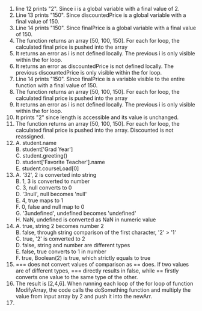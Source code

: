1. line 12 prints "2". Since i is a global variable with a final value of 2.
2. Line 13 prints "150". Since discountedPrice is a global variable with a final value of 150.
3. Line 14 prints "150". Since finalPrice is a global variable with a final value of 150.
4. The function returns an array [50, 100, 150]. For each for loop, the calculated final price is pushed into the array
5. It returns an error as i is not defined locally. The previous i is only visible within the for loop.
6. It returns an error as discountedPrice is not defined locally. The previous discountedPrice is only visible within the for loop.
7.  Line 14 prints "150". Since finalPrice is a variable visible to the entire function with a final value of 150.
8.  The function returns an array [50, 100, 150]. For each for loop, the calculated final price is pushed into the array
9.  It returns an error as i is not defined locally. The previous i is only visible within the for loop.
10.  It prints "2" since length is accessible and its value is unchanged.
11.  The function returns an array [50, 100, 150]. For each for loop, the calculated final price is pushed into the array. Discounted is not reassigned.
12.  A. student.name\
B. student['Grad Year']\
C. student.greeting()\
D. student['Favorite Teacher'].name\
E. student.courseLoad[0]
13. A. '32', 2 is converted into string\
B. 1, 3 is converted to number\
C. 3, null converts to 0\
D. '3null', null becomes 'null'\
E. 4, true maps to 1\
F. 0, false and null map to 0\
G. '3undefined', undefined becomes 'undefined'\
H. NaN, undefined is converted as NaN in numeric value
14. A. true, string 2 becomes number 2\
B. false, through string comparison of the first character, '2' > '1'\
C. true, '2' is converted to 2\
D. false, string and number are different types\
E. false, true converts to 1 in number\
F. true, Boolean(2) is true, which strictly equals to true
15. === does not convert values of comparison as == does. If two values are of different types, === directly results in false, while == firstly converts one value to the same type of the other.
17. The result is [2,4,6]. When running each loop of the for loop of function ModifyArray, the code calls the doSomething function and multiply the value from input array by 2 and push it into the newArr.
19. 
